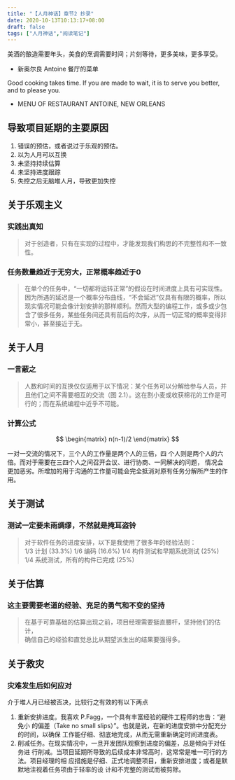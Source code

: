 ```yaml
---
title: "【人月神话】章节2 抄录"
date: 2020-10-13T10:13:17+08:00
draft: false
tags: ["人月神话","阅读笔记"]
---
```


美酒的酿造需要年头，美食的烹调需要时间；片刻等待，更多美味，更多享受。  
- 新奥尔良 Antoine 餐厅的菜单  

Good cooking takes time. If you are made to wait, it is to serve you better, and to please you.  
- MENU OF RESTAURANT ANTOINE, NEW ORLEANS  

<!--more-->

## 导致项目延期的主要原因

1. 错误的预估，或者说过于乐观的预估。
2. 以为人月可以互换
3. 未坚持持续估算
4. 未坚持进度跟踪
5. 失控之后无脑堆人月，导致更加失控

## 关于乐观主义

### 实践出真知
> 对于创造者，只有在实现的过程中，才能发现我们构思的不完整性和不一致性。  

### 任务数量趋近于无穷大，正常概率趋近于0
> 在单个的任务中，“一切都将运转正常”的假设在时间进度上具有可实现性。因为所遇的延迟是一个概率分布曲线，“不会延迟”仅具有有限的概率，所以现实情况可能会像计划安排的那样顺利。然而大型的编程工作，或多或少包含了很多任务，某些任务间还具有前后的次序，从而一切正常的概率变得非常小，甚至接近于无。

## 关于人月

### 一言蔽之
> 人数和时间的互换仅仅适用于以下情况：某个任务可以分解给参与人员，并且他们之间不需要相互的交流（图 2.1）。这在割小麦或收获棉花的工作是可行的；而在系统编程中近乎不可能。

### 计算公式
$$
\begin{matrix}
  n(n-1)/2
\end{matrix}
$$

一对一交流的情况下，三个人的工作量是两个人的三倍，四
个人则是两个人的六倍。而对于需要在三四个人之间召开会议、进行协商、一同解决的问题，
情况会更加恶劣。所增加的用于沟通的工作量可能会完全抵消对原有任务分解所产生的作
用。


## 关于测试
### 测试一定要未雨绸缪，不然就是掩耳盗铃
> 对于软件任务的进度安排，以下是我使用了很多年的经验法则：  
> 1/3 计划  (33.3%)
> 1/6 编码  (16.6%)
> 1/4 构件测试和早期系统测试  (25%)
> 1/4 系统测试，所有的构件已完成  (25%)


## 关于估算
### 这主要需要老道的经验、充足的勇气和不变的坚持
> 在基于可靠基础的估算出现之前，项目经理需要挺直腰杆，坚持他们的估计，  
> 确信自己的经验和直觉总比从期望派生出的结果要强得多。  

## 关于救灾
### 灾难发生后如何应对
介于堆人月已经被否决，比较行之有效的有以下两点
1. 重新安排进度。我喜欢 P.Fagg，一个具有丰富经验的硬件工程师的忠告：“避免小
的偏差（Take no small slips）”。也就是说，在新的进度安排中分配充分的时间，以确保
工作能仔细、彻底地完成，从而无需重新确定时间进度表。
2. 削减任务。在现实情况中，一旦开发团队观察到进度的偏差，总是倾向于对任务进
行削减。当项目延期所导致的后续成本非常高时，这常常是唯一可行的方法。项目经理的相
应措施是仔细、正式地调整项目，重新安排进度；或者是默默地注视着任务项由于轻率的设
计和不完整的测试而被剪除。